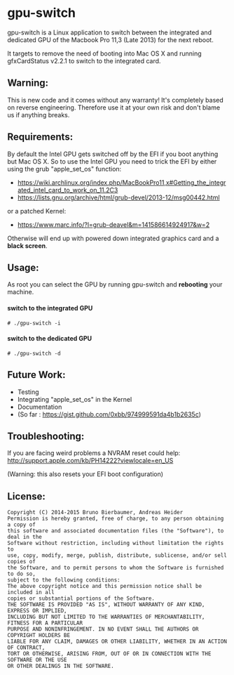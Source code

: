 # gpu-switch
gpu-switch is a Linux application to switch between the integrated and dedicated GPU of the Macbook Pro 11,3 (Late 2013) for the next reboot.

It targets to remove the need of booting into Mac OS X and running gfxCardStatus v2.2.1 to switch to the integrated card.

## Warning:
This is new code and it comes without any warranty! It's completely based on reverse engineering. Therefore use it at your own risk and don't blame us if anything breaks.

## Requirements:
By default the Intel GPU gets switched off by the EFI if you boot anything but Mac OS X.
So to use the Intel GPU you need to trick the EFI by either using the grub "apple_set_os" function:
- https://wiki.archlinux.org/index.php/MacBookPro11,x#Getting_the_integrated_intel_card_to_work_on_11.2C3
- https://lists.gnu.org/archive/html/grub-devel/2013-12/msg00442.html

or a patched Kernel:

- https://www.marc.info/?l=grub-deavel&m=141586614924917&w=2

Otherwise will end up with powered down integrated graphics card and a **black screen**.

## Usage:
As root you can select the GPU by running gpu-switch and **rebooting** your machine.
#### switch to the integrated GPU
``# ./gpu-switch -i``
#### switch to the dedicated GPU
``# ./gpu-switch -d``

## Future Work:
- Testing
- Integrating "apple_set_os" in the Kernel
- Documentation
 - (So far : https://gist.github.com/0xbb/974999591da4b1b2635c)

## Troubleshooting:
If you are facing weird problems a NVRAM reset could help:
http://support.apple.com/kb/PH14222?viewlocale=en_US

(Warning: this also resets your EFI boot configuration)

## License:
```
Copyright (C) 2014-2015 Bruno Bierbaumer, Andreas Heider
Permission is hereby granted, free of charge, to any person obtaining a copy of
this software and associated documentation files (the "Software"), to deal in the
Software without restriction, including without limitation the rights to
use, copy, modify, merge, publish, distribute, sublicense, and/or sell copies of
the Software, and to permit persons to whom the Software is furnished to do so,
subject to the following conditions:
The above copyright notice and this permission notice shall be included in all
copies or substantial portions of the Software.
THE SOFTWARE IS PROVIDED "AS IS", WITHOUT WARRANTY OF ANY KIND, EXPRESS OR IMPLIED,
INCLUDING BUT NOT LIMITED TO THE WARRANTIES OF MERCHANTABILITY, FITNESS FOR A PARTICULAR
PURPOSE AND NONINFRINGEMENT. IN NO EVENT SHALL THE AUTHORS OR COPYRIGHT HOLDERS BE
LIABLE FOR ANY CLAIM, DAMAGES OR OTHER LIABILITY, WHETHER IN AN ACTION OF CONTRACT,
TORT OR OTHERWISE, ARISING FROM, OUT OF OR IN CONNECTION WITH THE SOFTWARE OR THE USE
OR OTHER DEALINGS IN THE SOFTWARE.
```
